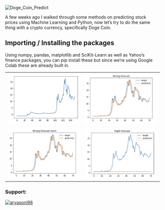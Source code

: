 ![Doge_Coin_Predict](https://socialify.git.ci/aryasoni98/Doge_Coin_Predict/image?descriptionEditable=A%20few%20weeks%20ago%20I%20walked%20through%20some%20methods%20on%20predicting%20stock%20prices%20using%20Machine%20Learning%20and%20Python%2C%20now%20let%E2%80%99s%20try%20to%20do%20the%20same%20thing%20with%20a%20crypto%20currency%2C%20specifically%20Doge%20Coin.&font=Inter&forks=1&issues=1&language=1&owner=1&pattern=Circuit%20Board&pulls=1&stargazers=1&theme=Dark)

A few weeks ago I walked through some methods on predicting stock prices using Machine Learning and Python, now let’s try to do the same thing with a crypto currency, specifically Doge Coin.

## Importing / Installing the packages

Using numpy, pandas, matplotlib and SciKit-Learn as well as Yahoo’s finance packages, you can pip install these but since we’re using Google Colab these are already built in.


<table>
	<tr>
		<td align="center">
				<img src="./images/1.png" width="300px" alt="" />
		</td>
    <td align="center">
				<img src="./images/2.png" width="300px" alt="" />
		</td>
	</tr>
  <tr>
  <td align="center">
      <img src="./images/3.png" width="300px" alt="" />
  </td>
  <td align="center">
      <img src="./images/4.png" width="300px" alt="" />
  </td>
  </tr>

</table>


<h3>Support:</h3>
<p><a href="https://www.buymeacoffee.com/aryasoni98"> <img src="https://cdn.buymeacoffee.com/buttons/v2/default-yellow.png" height="50" width="210" alt="aryasoni98" /></a></p><br><br>

